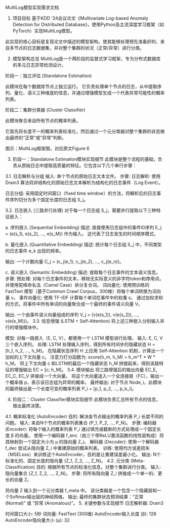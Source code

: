 MultiLog模型实现需求文档
1. 项目目标
基于KDD '24会议论文《Multivariate Log-based Anomaly Detection for Distributed Database》，使用Python及主流深度学习框架（如PyTorch）实现MultiLog模型。 


此实现的核心目标是复现论文中描述的模型架构，使其能够处理预先准备好的、来自多节点的日志数据集，并对整个集群的状况（正常/异常）进行分类。

2. 模型架构总览
MultiLog是一个两阶段的监督式学习框架，专为分布式数据库的多元日志异常检测设计。 




阶段一：独立评估 (Standalone Estimation)

此模块在每个数据库节点上独立运行。 
它负责处理单个节点的日志，从中提取序列、量化、语义三种维度的信息，并通过增强模型生成一个代表异常可能性的概率列表。 


阶段二：集群分类器 (Cluster Classifier)

此模块聚合来自所有节点的概率列表。 


它首先将长度不一的概率列表标准化，然后通过一个元分类器对整个集群的状态做出最终的“正常”或“异常”判断。 

图示：MultiLog框架图，对应原文Figure 6 

3. 阶段一：Standalone Estimation模块实现细节
此模块是整个流程的基础，负责从原始日志中提取高质量的特征。它包含以下几个串行步骤：

3.1. 日志解析与分组
输入: 单个节点的原始日志文本文件。
步骤:
日志解析: 使用 Drain3 算法将非结构化的原始日志文本解析为结构化的日志事件（Log Event）。 

日志分组: 采用固定时间窗口（fixed time window）的方法，将解析后的日志事件序列切分为多个固定长度的日志组 S_j。 

3.2. 日志嵌入 (三路并行处理)
对于每一个日志组 S_j，需要并行提取以下三种特征嵌入：

a. 序列嵌入 (Sequential Embedding)
描述: 直接使用日志组中的事件ID序列 E_j = (e(s_1), e(s_2), ..., e(s_M)) 作为输入。  这代表了日志发生的时间顺序模式。 



b. 量化嵌入 (Quantitative Embedding)
描述: 统计每个日志组 S_j 中，不同类型的日志事件 e_k 出现的频率。 

输出: 一个计数向量 C_j = (c_j(e_1), c_j(e_2), ..., c_j(e_n))。 

c. 语义嵌入 (Semantic Embedding)
描述: 提取每个日志事件的文本语义信息。 
步骤:
预处理: 对每个日志事件的文本，移除无实际意义的非字符token和停用词，并使用驼峰命名法（Camel Case）拆分复合词。 
词向量化: 使用预训练的 FastText 模型（基于Common Crawl Corpus，300维）将每个单词转换为词向量 v。 
事件向量化: 使用 TF-IDF 计算每个单词在事件中的权重 ε。  通过加权求和的方式，将事件中所有单词的向量聚合成一个最终的事件语义向量 V。 


输出: 一个由事件语义向量组成的序列 V_j = (v(e(s_1)), v(e(s_2)), ..., v(e(s_M)))。 
3.3. 信息增强 (LSTM + Self-Attention)
将上述三种嵌入分别输入并行的增强模块中。

模型: 对每一路嵌入（E, C, V），都使用一个 LSTM 模型进行处理。 
输入: E, C, V 三个嵌入序列。
处理:
LSTM 处理输入序列，得到所有时间步的隐藏状态 H = [h_1, h_2, ..., h_M]。 
在隐藏状态序列 H 上应用 Self-Attention 机制，计算出一个加权的上下文向量 c。 
注意力打分函数为: score(h_m, h_M) = h_m^T * W * h_M。 
将上下文向量 c 和LSTM的最后一个隐藏状态 h_M 拼接起来，得到该路特征的增强输出 EC = [c; h_M]。 
3.4. 模块输出
将三路增强后的输出向量 EC_E, EC_C, EC_V 拼接成一个大向量。 
将这个大向量送入一个全连接层（FC），输出一个概率值 p，表示该日志组为异常的概率。 
最终输出: 对于节点 Node_i，此模块的最终输出是一个长度可变的概率列表 P_i = [p_1, p_2, ..., p_k_i]。 

4. 阶段二：Cluster Classifier模块实现细节
此模块负责汇总所有节点的信息，做出最终决策。

4.1. 概率标准化 (AutoEncoder)
目的: 解决各节点输出的概率列表 P_i 长度不同的问题。 
输入: 来自N个节点的概率列表集合 {P_1, P_2, ..., P_N}。
步骤:
编码器 (Encoder):
将每个输入的概率列表 P_i 通过填充或截断的方式处理成一个固定长度 β 的向量。 
使用一个编码器 f_enc（由三个带ReLU激活函数的线性层构成）将其映射到一个固定大小为 μ 的隐向量 Z_i。 
解码器 (Decoder):
使用一个解码器 f_dec 尝试从隐向量 Z_i 中重建原始的概率列表。 
训练: 使用均方误差损失（MSELoss）来训练这个AutoEncoder，目的是让重建误差最小化。 
输出: N个标准化的、固定长度的隐向量 {Z_1, Z_2, ..., Z_N}。 
4.2. 元分类 (Meta-Classification)
目的: 根据所有节点的标准化信息，对整个集群进行分类。
输入: 隐向量集合 {Z_1, Z_2, ..., Z_N}。
步骤:
将所有隐向量 Z_i 拼接成一个单一的、更长的向量 Z。 

将向量 Z 输入到一个元分类器 f_meta 中。 
该分类器是一个包含一个隐藏层和一个Softmax输出层的神经网络。 
输出: 最终的集群状态预测结果：“正常 (Normal)” 或 “异常 (Anomalous)”。 
5. 关键参数与实现细节
日志解析器: Drain3 

时间窗口大小: 5秒 
词向量: FastText (300维) 
AutoEncoder输入长度 (β): 128 
AutoEncoder隐向量大小 (μ): 32 